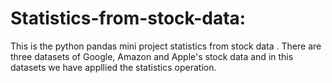 # Statistics-from-stock-data:

This is  the  python pandas mini project statistics from stock data .
There are three datasets of Google, Amazon and Apple's stock data and in this datasets we have appllied the statistics operation.
